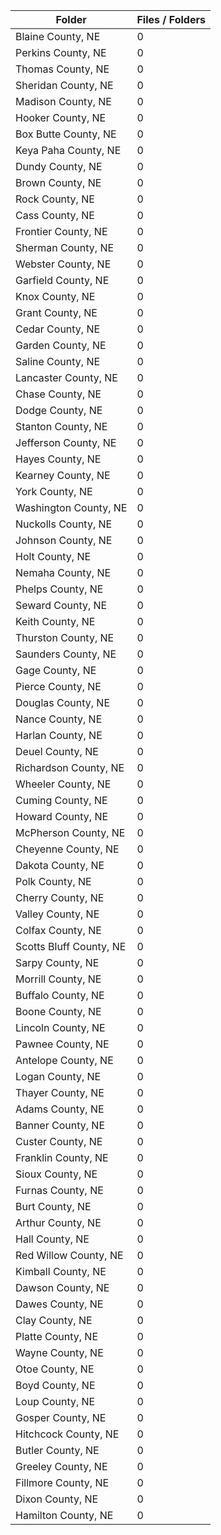 | Folder                  |   Files / Folders |
|-------------------------|-------------------|
| Blaine County, NE       |                 0 |
| Perkins County, NE      |                 0 |
| Thomas County, NE       |                 0 |
| Sheridan County, NE     |                 0 |
| Madison County, NE      |                 0 |
| Hooker County, NE       |                 0 |
| Box Butte County, NE    |                 0 |
| Keya Paha County, NE    |                 0 |
| Dundy County, NE        |                 0 |
| Brown County, NE        |                 0 |
| Rock County, NE         |                 0 |
| Cass County, NE         |                 0 |
| Frontier County, NE     |                 0 |
| Sherman County, NE      |                 0 |
| Webster County, NE      |                 0 |
| Garfield County, NE     |                 0 |
| Knox County, NE         |                 0 |
| Grant County, NE        |                 0 |
| Cedar County, NE        |                 0 |
| Garden County, NE       |                 0 |
| Saline County, NE       |                 0 |
| Lancaster County, NE    |                 0 |
| Chase County, NE        |                 0 |
| Dodge County, NE        |                 0 |
| Stanton County, NE      |                 0 |
| Jefferson County, NE    |                 0 |
| Hayes County, NE        |                 0 |
| Kearney County, NE      |                 0 |
| York County, NE         |                 0 |
| Washington County, NE   |                 0 |
| Nuckolls County, NE     |                 0 |
| Johnson County, NE      |                 0 |
| Holt County, NE         |                 0 |
| Nemaha County, NE       |                 0 |
| Phelps County, NE       |                 0 |
| Seward County, NE       |                 0 |
| Keith County, NE        |                 0 |
| Thurston County, NE     |                 0 |
| Saunders County, NE     |                 0 |
| Gage County, NE         |                 0 |
| Pierce County, NE       |                 0 |
| Douglas County, NE      |                 0 |
| Nance County, NE        |                 0 |
| Harlan County, NE       |                 0 |
| Deuel County, NE        |                 0 |
| Richardson County, NE   |                 0 |
| Wheeler County, NE      |                 0 |
| Cuming County, NE       |                 0 |
| Howard County, NE       |                 0 |
| McPherson County, NE    |                 0 |
| Cheyenne County, NE     |                 0 |
| Dakota County, NE       |                 0 |
| Polk County, NE         |                 0 |
| Cherry County, NE       |                 0 |
| Valley County, NE       |                 0 |
| Colfax County, NE       |                 0 |
| Scotts Bluff County, NE |                 0 |
| Sarpy County, NE        |                 0 |
| Morrill County, NE      |                 0 |
| Buffalo County, NE      |                 0 |
| Boone County, NE        |                 0 |
| Lincoln County, NE      |                 0 |
| Pawnee County, NE       |                 0 |
| Antelope County, NE     |                 0 |
| Logan County, NE        |                 0 |
| Thayer County, NE       |                 0 |
| Adams County, NE        |                 0 |
| Banner County, NE       |                 0 |
| Custer County, NE       |                 0 |
| Franklin County, NE     |                 0 |
| Sioux County, NE        |                 0 |
| Furnas County, NE       |                 0 |
| Burt County, NE         |                 0 |
| Arthur County, NE       |                 0 |
| Hall County, NE         |                 0 |
| Red Willow County, NE   |                 0 |
| Kimball County, NE      |                 0 |
| Dawson County, NE       |                 0 |
| Dawes County, NE        |                 0 |
| Clay County, NE         |                 0 |
| Platte County, NE       |                 0 |
| Wayne County, NE        |                 0 |
| Otoe County, NE         |                 0 |
| Boyd County, NE         |                 0 |
| Loup County, NE         |                 0 |
| Gosper County, NE       |                 0 |
| Hitchcock County, NE    |                 0 |
| Butler County, NE       |                 0 |
| Greeley County, NE      |                 0 |
| Fillmore County, NE     |                 0 |
| Dixon County, NE        |                 0 |
| Hamilton County, NE     |                 0 |